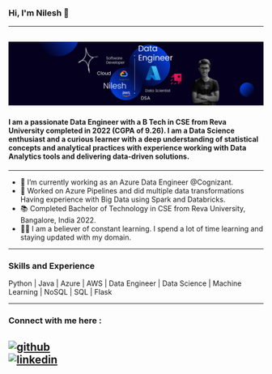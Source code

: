 ### Hi, I'm Nilesh 👋
---
![](https://github.com/nilesh170/nilesh170/blob/main/Banner.png)
---
#### I am a passionate Data Engineer with a B Tech in CSE from Reva University completed in 2022 (CGPA of 9.26). I am a Data Science enthusiast and a curious learner with a deep understanding of statistical concepts and analytical practices with experience working with Data Analytics tools and delivering data-driven solutions.
---
- 🌱 I’m currently working as an Azure Data Engineer @Cognizant. 
- 💪 Worked on Azure Pipelines and did multiple data transformations Having experience with Big Data using Spark and Databricks.
- 📚 Completed Bachelor of Technology in CSE from Reva University, Bangalore, India 2022.
- 👨‍💻 I am a believer of constant learning. I spend a lot of time learning and staying updated with my domain.
---
### Skills and Experience

Python | Java | Azure | AWS | Data Engineer | Data Science | Machine Learning | NoSQL | SQL | Flask

---
### Connect with me here : 
[<img src='https://cdn.jsdelivr.net/npm/simple-icons@3.0.1/icons/github.svg' alt='github' height='40'>](https://github.com/nilesh170)  
[<img src='https://cdn.jsdelivr.net/npm/simple-icons@3.0.1/icons/linkedin.svg' alt='linkedin' height='40'>](https://www.linkedin.com/in/nilesh17//)  
---

